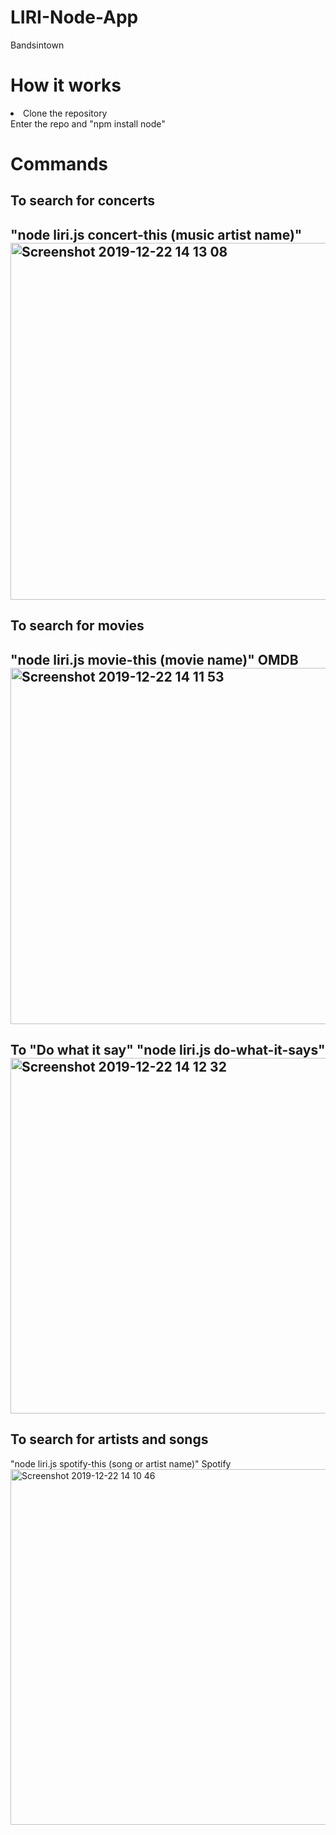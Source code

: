 # LIRI-Node-App

Bandsintown

<h1>How it works</h1>
 <li> Clone the repository </li>
 <l1> Enter the repo and "npm install node" </li>
 
 <h1> Commands </h1>
 <h2> To search for concerts <h2>
 "node liri.js concert-this (music artist name)"
 
 
 <img width="571" alt="Screenshot 2019-12-22 14 13 08" src="https://user-images.githubusercontent.com/51351780/71326217-d3df3780-24c5-11ea-991c-0ff62c1171cb.png">

 <h2> To search for movies <h2>
 "node liri.js movie-this (movie name)"
OMDB

<img width="570" alt="Screenshot 2019-12-22 14 11 53" src="https://user-images.githubusercontent.com/51351780/71326246-35070b00-24c6-11ea-85c3-8d6595eb820a.png">

<h2> To "Do what it say"
 "node liri.js do-what-it-says"

<img width="569" alt="Screenshot 2019-12-22 14 12 32" src="https://user-images.githubusercontent.com/51351780/71326250-48b27180-24c6-11ea-8eb4-9dd792c47991.png">

<h2> To search for artists and songs </h2>
"node liri.js spotify-this (song or artist name)"
Spotify

<img width="569" alt="Screenshot 2019-12-22 14 10 46" src="https://user-images.githubusercontent.com/51351780/71326273-98913880-24c6-11ea-8fab-2e36dc52d5e7.png">
